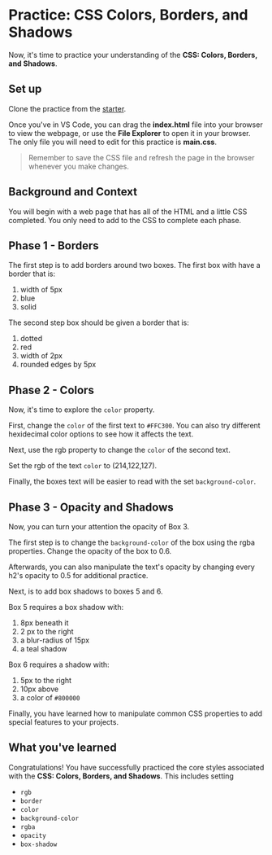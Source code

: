 # Practice: CSS Colors, Borders, and Shadows

Now, it's time to practice your understanding of the
**CSS: Colors, Borders, and Shadows**.

## Set up

Clone the practice from the [starter].

Once you've in VS Code, you can drag the __index.html__ file into your browser
to view the webpage, or use the **File Explorer** to open it in your browser.
The only file you will need to edit for this practice is __main.css__.

> Remember to save the CSS file and refresh the page in the browser whenever you
> make changes.

## Background and Context

You will begin with a web page that has all of the HTML and a little CSS
completed. You only need to add to the CSS to complete each phase.

## Phase 1 - Borders

The first step is to add borders around two boxes. The first box with have
a border that is:

1. width of 5px
2. blue
3. solid

The second step box should be given a border that is:

1. dotted
2. red
3. width of 2px
4. rounded edges by 5px

## Phase 2 - Colors

Now, it's time to explore the `color` property.

First, change the `color` of the first text to `#FFC300`.
You can also try different hexidecimal color options to see how it affects
the text.

Next, use the rgb property to change the `color` of the second text.

Set the rgb of the text `color` to (214,122,127).

Finally, the boxes text will be easier to read with the set `background-color`.

## Phase 3 - Opacity and Shadows

Now, you can turn your attention the opacity of Box 3.

The first step is to change the `background-color` of the box using the rgba
properties. Change the opacity of the box to 0.6.

Afterwards, you can also manipulate the text's opacity by changing every h2's
opacity to 0.5 for additional practice.

Next, is to add box shadows to boxes 5 and 6.

Box 5 requires a box shadow with:

1. 8px beneath it
2. 2 px to the right
3. a blur-radius of 15px
4. a teal shadow

Box 6 requires a shadow with:

1. 5px to the right
2. 10px above
3. a color of `#800000`

Finally, you have learned how to manipulate common CSS properties to add special
features to your projects.

## What you've learned

Congratulations! You have successfully practiced the core styles associated
with the **CSS: Colors, Borders, and Shadows**. This includes setting

* `rgb`
* `border`
* `color`
* `background-color`
* `rgba`
* `opacity`
* `box-shadow`

[starter]: https://github.com/appacademy/practice-for-week-07-css-colors-borders-shadows